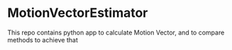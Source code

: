 # MotionVectorEstimator
This repo contains python app to calculate Motion Vector, and to compare methods to achieve that 
